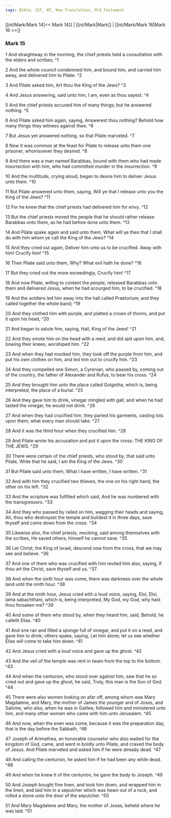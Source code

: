 ```yaml
---
tags: Bible, JST, NT, New_Translation, Old_Testament
---
```


[[nt/Mark/Mark 14|<< Mark 14]] | [[nt/Mark|Mark]] | [[nt/Mark/Mark 16|Mark 16 >>]]

### Mark 15

1 And straightway in the morning, the chief priests held a consultation with the elders and scribes;  ^1

2 And the whole council condemned him, and bound him, and carried him away, and delivered him to Pilate.  ^2

3 And Pilate asked him, Art thou the King of the Jews?  ^3

4 And Jesus answering, said unto him, I am, even as thou sayest.  ^4

5 And the chief priests accused him of many things; but he answered nothing.  ^5

6 And Pilate asked him again, saying, Answerest thou nothing? Behold how many things they witness against thee.  ^6

7 But Jesus yet answered nothing, so that Pilate marveled.  ^7

8 Now it was common at the feast for Pilate to release unto them one prisoner, whomsoever they desired.  ^8

9 And there was a man named Barabbas, bound with them who had made insurrection with him, who had committed murder in the insurrection.  ^9

10 And the multitude, crying aloud, began to desire him to deliver Jesus unto them.  ^10

11 But Pilate answered unto them, saying, Will ye that I release unto you the King of the Jews?  ^11

12 For he knew that the chief priests had delivered him for envy.  ^12

13 But the chief priests moved the people that he should rather release Barabbas unto them, as he had before done unto them.  ^13

14 And Pilate spake again and said unto them, What will ye then that I shall do with him whom ye call the King of the Jews?  ^14

15 And they cried out again, Deliver him unto us to be crucified. Away with him! Crucify him!  ^15

16 Then Pilate said unto them, Why? What evil hath he done?  ^16

17 But they cried out the more exceedingly, Crucify him!  ^17

18 And now Pilate, willing to content the people, released Barabbas unto them and delivered Jesus, when he had scourged him, to be crucified.  ^18

19 And the soldiers led him away into the hall called Praetorium; and they called together the whole band;  ^19

20 And they clothed him with purple, and platted a crown of thorns, and put it upon his head,  ^20

21 And began to salute him, saying, Hail, King of the Jews!  ^21

22 And they smote him on the head with a reed, and did spit upon him, and, bowing their knees, worshiped him.  ^22

23 And when they had mocked him, they took off the purple from him, and put his own clothes on him, and led him out to crucify him.  ^23

24 And they compelled one Simon, a Cyrenian, who passed by, coming out of the country, the father of Alexander and Rufus, to bear his cross.  ^24

25 And they brought him unto the place called Golgotha, which is, being interpreted, the place of a burial.  ^25

26 And they gave him to drink, vinegar mingled with gall; and when he had tasted the vinegar, he would not drink.  ^26

27 And when they had crucified him, they parted his garments, casting lots upon them, what every man should take.  ^27

28 And it was the third hour when they crucified him.  ^28

29 And Pilate wrote his accusation and put it upon the cross: THE KING OF THE JEWS.  ^29

30 There were certain of the chief priests, who stood by, that said unto Pilate, Write that he said, I am the King of the Jews.  ^30

31 But Pilate said unto them, What I have written, I have written.  ^31

32 And with him they crucified two thieves, the one on his right hand, the other on his left.  ^32

33 And the scripture was fulfilled which said, And he was numbered with the transgressors.  ^33

34 And they who passed by railed on him, wagging their heads and saying, Ah, thou who destroyest the temple and buildest it in three days, save thyself and come down from the cross.  ^34

35 Likewise also, the chief priests, mocking, said among themselves with the scribes, He saved others; himself he cannot save.  ^35

36 Let Christ, the King of Israel, descend now from the cross, that we may see and believe.  ^36

37 And one of them who was crucified with him reviled him also, saying, If thou art the Christ, save thyself and us.  ^37

38 And when the sixth hour was come, there was darkness over the whole land until the ninth hour.  ^38

39 And at the ninth hour, Jesus cried with a loud voice, saying, Eloi, Eloi, lama sabachthani, which is, being interpreted, My God, my God, why hast thou forsaken me?  ^39

40 And some of them who stood by, when they heard him, said, Behold, he calleth Elias.  ^40

41 And one ran and filled a sponge full of vinegar, and put it on a reed, and gave him to drink; others spake, saying, Let him alone; let us see whether Elias will come to take him down.  ^41

42 And Jesus cried with a loud voice and gave up the ghost.  ^42

43 And the veil of the temple was rent in twain from the top to the bottom.  ^43

44 And when the centurion, who stood over against him, saw that he so cried out and gave up the ghost, he said, Truly, this man is the Son of God.  ^44

45 There were also women looking on afar off, among whom was Mary Magdalene, and Mary, the mother of James the younger and of Joses, and Salome, who also, when he was in Galilee, followed him and ministered unto him, and many other women who came with him unto Jerusalem.  ^45

46 And now, when the even was come, because it was the preparation day, that is the day before the Sabbath,  ^46

47 Joseph of Arimathea, an honorable counselor who also waited for the kingdom of God, came, and went in boldly unto Pilate, and craved the body of Jesus. And Pilate marveled and asked him if he were already dead.  ^47

48 And calling the centurion, he asked him if he had been any while dead.  ^48

49 And when he knew it of the centurion, he gave the body to Joseph.  ^49

50 And Joseph bought fine linen, and took him down, and wrapped him in the linen, and laid him in a sepulcher which was hewn out of a rock, and rolled a stone unto the door of the sepulcher.  ^50

51 And Mary Magdalene and Mary, the mother of Joses, beheld where he was laid.  ^51

 

